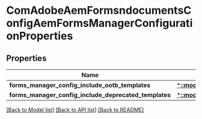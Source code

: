# ComAdobeAemFormsndocumentsConfigAemFormsManagerConfigurationProperties

## Properties
Name | Type | Description | Notes
------------ | ------------- | ------------- | -------------
**forms_manager_config_include_ootb_templates** | [***::models::ConfigNodePropertyBoolean**](configNodePropertyBoolean.md) |  | [optional] 
**forms_manager_config_include_deprecated_templates** | [***::models::ConfigNodePropertyBoolean**](configNodePropertyBoolean.md) |  | [optional] 

[[Back to Model list]](../README.md#documentation-for-models) [[Back to API list]](../README.md#documentation-for-api-endpoints) [[Back to README]](../README.md)


